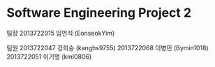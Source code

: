 Software Engineering Project 2
=========================

팀장
2013722015 임언석 (EonseokYim)

팀원
2013722047 강희승 (kanghs9755)
2013722068 이병민 (Bymin1018)
2013722051 이기명 (kml0806)
